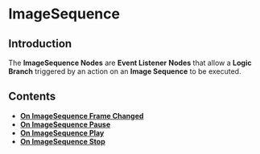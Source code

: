 # ImageSequence

## Introduction

The **ImageSequence Nodes** are **Event Listener** **Nodes** that allow a **Logic Branch** triggered by an action on an **Image Sequence** to be executed.

## Contents

* [**On ImageSequence Frame Changed**](on-imagesequence-frame-changed.md)
* [**On ImageSequence Pause**](on-imagesequence-pause.md)
* [**On ImageSequence Play**](on-imagesequence-play.md)
* [**On ImageSequence Stop**](on-imagesequence-stop.md)

